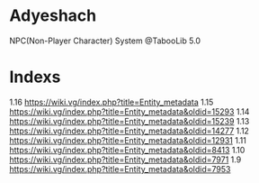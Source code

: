 # Adyeshach
NPC(Non-Player Character) System @TabooLib 5.0

# Indexs
1.16 https://wiki.vg/index.php?title=Entity_metadata
1.15 https://wiki.vg/index.php?title=Entity_metadata&oldid=15293
1.14 https://wiki.vg/index.php?title=Entity_metadata&oldid=15239
1.13 https://wiki.vg/index.php?title=Entity_metadata&oldid=14277
1.12 https://wiki.vg/index.php?title=Entity_metadata&oldid=12931
1.11 https://wiki.vg/index.php?title=Entity_metadata&oldid=8413
1.10 https://wiki.vg/index.php?title=Entity_metadata&oldid=7971
1.9 https://wiki.vg/index.php?title=Entity_metadata&oldid=7953